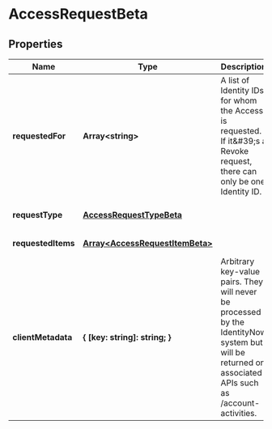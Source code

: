 # AccessRequestBeta

## Properties

Name | Type | Description | Notes
------------ | ------------- | ------------- | -------------
**requestedFor** | **Array&lt;string&gt;** | A list of Identity IDs for whom the Access is requested. If it\&#39;s a Revoke request, there can only be one Identity ID. | [default to undefined]
**requestType** | [**AccessRequestTypeBeta**](AccessRequestTypeBeta.md) |  | [optional] [default to undefined]
**requestedItems** | [**Array&lt;AccessRequestItemBeta&gt;**](AccessRequestItemBeta.md) |  | [default to undefined]
**clientMetadata** | **{ [key: string]: string; }** | Arbitrary key-value pairs. They will never be processed by the IdentityNow system but will be returned on associated APIs such as /account-activities. | [optional] [default to undefined]

